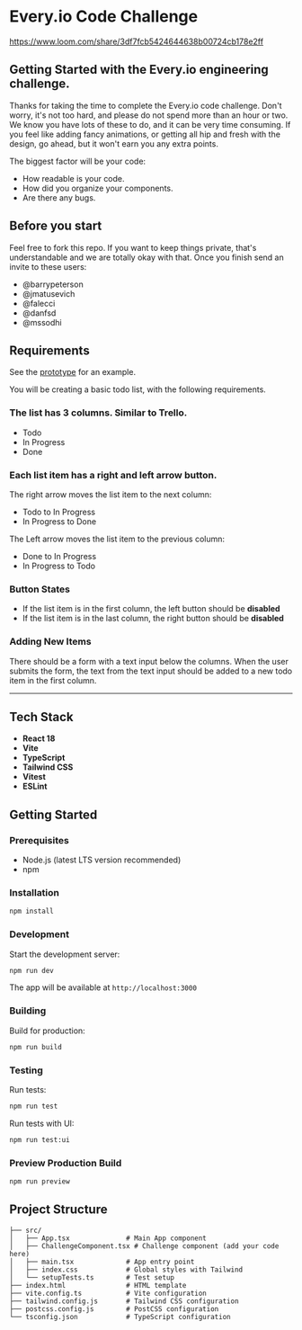 # Every.io Code Challenge

https://www.loom.com/share/3df7fcb5424644638b00724cb178e2ff

## Getting Started with the Every.io engineering challenge.

Thanks for taking the time to complete the Every.io code challenge. Don't worry, it's not too hard, and please do not spend more than an hour or two. We know you have lots of these to do, and it can be very time consuming. If you feel like adding fancy animations, or getting all hip and fresh with the design, go ahead, but it won't earn you any extra points.

The biggest factor will be your code:

- How readable is your code.
- How did you organize your components.
- Are there any bugs.

## Before you start

Feel free to fork this repo. If you want to keep things private, that's understandable and we are totally okay with that. Once you finish send an invite to these users:

- @barrypeterson
- @jmatusevich
- @falecci
- @danfsd
- @mssodhi

## Requirements

See the [prototype](https://www.figma.com/proto/kd49ArXbBt0vi1kBSLkmC1/Code-Challenge?node-id=1%3A2&scaling=min-zoom&page-id=0%3A1) for an example.

You will be creating a basic todo list, with the following requirements.

### The list has 3 columns. Similar to Trello.

- Todo
- In Progress
- Done

### Each list item has a right and left arrow button.

The right arrow moves the list item to the next column:

- Todo to In Progress
- In Progress to Done

The Left arrow moves the list item to the previous column:

- Done to In Progress
- In Progress to Todo

### Button States

- If the list item is in the first column, the left button should be **disabled**
- If the list item is in the last column, the right button should be **disabled**

### Adding New Items

There should be a form with a text input below the columns. When the user submits the form, the text from the text input should be added to a new todo item in the first column.

---

## Tech Stack

- **React 18**
- **Vite**
- **TypeScript**
- **Tailwind CSS**
- **Vitest**
- **ESLint**

## Getting Started

### Prerequisites

- Node.js (latest LTS version recommended)
- npm

### Installation

```bash
npm install
```

### Development

Start the development server:

```bash
npm run dev
```

The app will be available at `http://localhost:3000`

### Building

Build for production:

```bash
npm run build
```

### Testing

Run tests:

```bash
npm run test
```

Run tests with UI:

```bash
npm run test:ui
```

### Preview Production Build

```bash
npm run preview
```

## Project Structure

```
├── src/
│   ├── App.tsx              # Main App component
│   ├── ChallengeComponent.tsx # Challenge component (add your code here)
│   ├── main.tsx             # App entry point
│   ├── index.css            # Global styles with Tailwind
│   └── setupTests.ts        # Test setup
├── index.html               # HTML template
├── vite.config.ts           # Vite configuration
├── tailwind.config.js       # Tailwind CSS configuration
├── postcss.config.js        # PostCSS configuration
└── tsconfig.json            # TypeScript configuration
```
